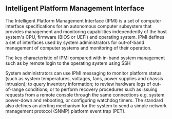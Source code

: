 ## Intelligent Platform Management Interface ##

The Intelligent Platform Management Interface (IPMI) is a set of computer interface specifications for an autonomous computer subsystem that provides management and monitoring capabilities independently of the host system's CPU, firmware (BIOS or UEFI) and operating system. IPMI defines a set of interfaces used by system administrators for out-of-band management of computer systems and monitoring of their operation.

The key characteristic of IPMI compared with in-band system management such as by remote login to the operating system using SSH     

System administrators can use IPMI messaging to monitor platform status (such as system temperatures, voltages, fans, power supplies and chassis intrusion); to query inventory information; to review hardware logs of out-of-range conditions; or to perform recovery procedures such as issuing requests from a remote console through the same connections e.g. system power-down and rebooting, or configuring watchdog timers. The standard also defines an alerting mechanism for the system to send a simple network management protocol (SNMP) platform event trap (PET).
